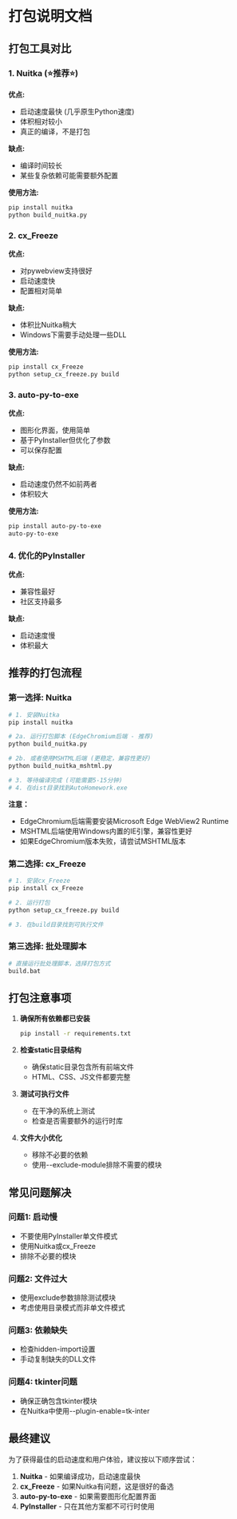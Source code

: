 # 打包说明文档

## 打包工具对比

### 1. Nuitka (⭐推荐⭐)
**优点:**
- 启动速度最快 (几乎原生Python速度)
- 体积相对较小
- 真正的编译，不是打包

**缺点:**
- 编译时间较长
- 某些复杂依赖可能需要额外配置

**使用方法:**
```bash
pip install nuitka
python build_nuitka.py
```

### 2. cx_Freeze
**优点:**
- 对pywebview支持很好
- 启动速度快
- 配置相对简单

**缺点:**
- 体积比Nuitka稍大
- Windows下需要手动处理一些DLL

**使用方法:**
```bash
pip install cx_Freeze
python setup_cx_freeze.py build
```

### 3. auto-py-to-exe
**优点:**
- 图形化界面，使用简单
- 基于PyInstaller但优化了参数
- 可以保存配置

**缺点:**
- 启动速度仍然不如前两者
- 体积较大

**使用方法:**
```bash
pip install auto-py-to-exe
auto-py-to-exe
```

### 4. 优化的PyInstaller
**优点:**
- 兼容性最好
- 社区支持最多

**缺点:**
- 启动速度慢
- 体积最大

## 推荐的打包流程

### 第一选择: Nuitka
```bash
# 1. 安装Nuitka
pip install nuitka

# 2a. 运行打包脚本 (EdgeChromium后端 - 推荐)
python build_nuitka.py

# 2b. 或者使用MSHTML后端 (更稳定，兼容性更好)
python build_nuitka_mshtml.py

# 3. 等待编译完成 (可能需要5-15分钟)
# 4. 在dist目录找到AutoHomework.exe
```

**注意：** 
- EdgeChromium后端需要安装Microsoft Edge WebView2 Runtime
- MSHTML后端使用Windows内置的IE引擎，兼容性更好
- 如果EdgeChromium版本失败，请尝试MSHTML版本

### 第二选择: cx_Freeze
```bash
# 1. 安装cx_Freeze
pip install cx_Freeze

# 2. 运行打包
python setup_cx_freeze.py build

# 3. 在build目录找到可执行文件
```

### 第三选择: 批处理脚本
```bash
# 直接运行批处理脚本，选择打包方式
build.bat
```

## 打包注意事项

1. **确保所有依赖都已安装**
   ```bash
   pip install -r requirements.txt
   ```

2. **检查static目录结构**
   - 确保static目录包含所有前端文件
   - HTML、CSS、JS文件都要完整

3. **测试可执行文件**
   - 在干净的系统上测试
   - 检查是否需要额外的运行时库

4. **文件大小优化**
   - 移除不必要的依赖
   - 使用--exclude-module排除不需要的模块

## 常见问题解决

### 问题1: 启动慢
- 不要使用PyInstaller单文件模式
- 使用Nuitka或cx_Freeze
- 排除不必要的模块

### 问题2: 文件过大
- 使用exclude参数排除测试模块
- 考虑使用目录模式而非单文件模式

### 问题3: 依赖缺失
- 检查hidden-import设置
- 手动复制缺失的DLL文件

### 问题4: tkinter问题
- 确保正确包含tkinter模块
- 在Nuitka中使用--plugin-enable=tk-inter

## 最终建议

为了获得最佳的启动速度和用户体验，建议按以下顺序尝试：

1. **Nuitka** - 如果编译成功，启动速度最快
2. **cx_Freeze** - 如果Nuitka有问题，这是很好的备选
3. **auto-py-to-exe** - 如果需要图形化配置界面
4. **PyInstaller** - 只在其他方案都不可行时使用

